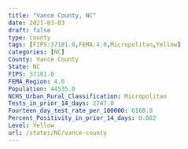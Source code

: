 ```yaml
---
title: "Vance County, NC"
date: 2021-03-03
draft: false
type: county
tags: [FIPS:37181.0,FEMA:4.0,Micropolitan,Yellow]
categories: [NC]
County: Vance County
State: NC
FIPS: 37181.0
FEMA_Region: 4.0
Population: 44535.0
NCHS_Urban_Rural_Classification: Micropolitan
Tests_in_prior_14_days: 2747.0
Fourteen_day_test_rate_per_100000: 6168.0
Percent_Positivity_in_prior_14_days: 0.082
Level: Yellow
url: /states/NC/vance-county
---
```



